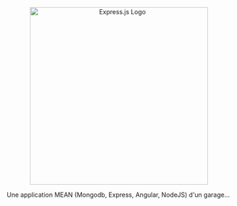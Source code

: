 <p align="center">
  <a href="https://expressjs.com" target="_blank">
    <img src="https://upload.wikimedia.org/wikipedia/commons/6/64/Expressjs.png" width="400" alt="Express.js Logo">
  </a>
</p>

Une application MEAN (Mongodb, Express, Angular, NodeJS) d'un garage...
